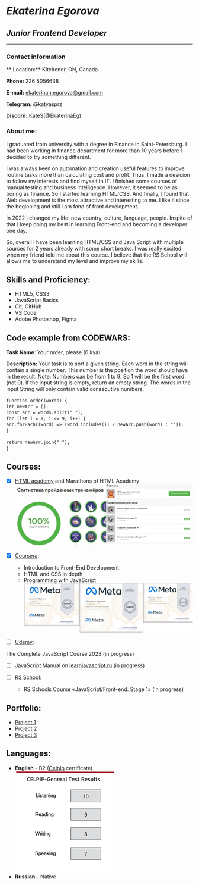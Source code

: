 # **_Ekaterina Egorova_**

## **_Junior Frontend Developer_**

---

### Contact information

** Location:** Kitchener, ON, Canada

**Phone:** 226 5056638

**E-mail:** <ekaterinan.egorova@gmail.com>

**Telegram:** @katyasprz

**Discord:** KateS(@EkaterinaEg)

### About me:

I graduated from university with a degree in Finance in Saint-Petersburg. I had been working in finance department for more than 10 years before I decided to try something different.

I was always keen on automation and creation useful features to improve routine tasks more than calculating cost and profit. Thus, I made a desicion to follow my interests and find myself in IT. I finished some courses of manual testing and business intelligence. However, it seemed to be as boring as finance. So I started learning HTML/CSS. And finally, I found that Web development is the most attractive and interesting to me. I like it since the beginning and still I am fond of front development.

In 2022 I changed my life: new country, culture, language, people. Inspite of that I keep doing my best in learning Front-end and becoming a developer one day.

So, overall I have been learning HTML/CSS and Java Script with multiple sourses for 2 years already with some short breaks. I was really excited when my friend told me about this course. I believe that the RS School will allows me to understand my level and improve my skills.

## Skills and Proficiency:

- HTML5, CSS3
- JavaScript Basics
- Git, GitHub
- VS Code
- Adobe Photoshop, Figma

## Code example from CODEWARS:

**Task Name**: Your order, please (6 kya)

**Description:**
Your task is to sort a given string. Each word in the string will contain a single number. This number is the position the word should have in the result.
Note: Numbers can be from 1 to 9. So 1 will be the first word (not 0).
If the input string is empty, return an empty string. The words in the input String will only contain valid consecutive numbers.

```
function order(words) {
let newArr = [];
const arr = words.split(" ");
for (let i = 1; i <= 9; i++) {
arr.forEach((word) => (word.includes(i) ? newArr.push(word) : ""));
}

return newArr.join(" ");
}
```

## Courses:

- [x] [HTML academy](https://htmlacademy.ru/) and Marathons of HTML Academy
      ![HTML_cert](img/HTML_acad.jpg)

- [x] [Coursera](https://www.coursera.org/):

  - Introduction to Front-End Development
  - HTML and CSS in depth
  - Programming with JavaScript
    ![Coursera-cert_1](img/Coursera_certificates.jpg)

- [ ] [Udemy](https://www.udemy.com/):

The Complete JavaScript Course 2023 (in progress)

- [ ] JavaScript Manual on [learnjavascript.ru](https://learn.javascript.ru/) (in progress)

- [ ] [RS School](https://rs.school/):
  - RS Schools Course «JavaScript/Front-end. Stage 1» (in progress)

## Portfolio:

- [Project 1](https://ekaterinaeg.github.io/Project_1/)
- [Project 2](https://ekaterinaeg.github.io/Project_2/)
- [Project 3](https://ekaterinaeg.github.io/Project_4/)

## Languages:

- **English** - B2 ([Celpip](https://www.celpip.ca/) certificate)
  ![CELPIP](img/Celpip.png)
- **Russian** - Native

